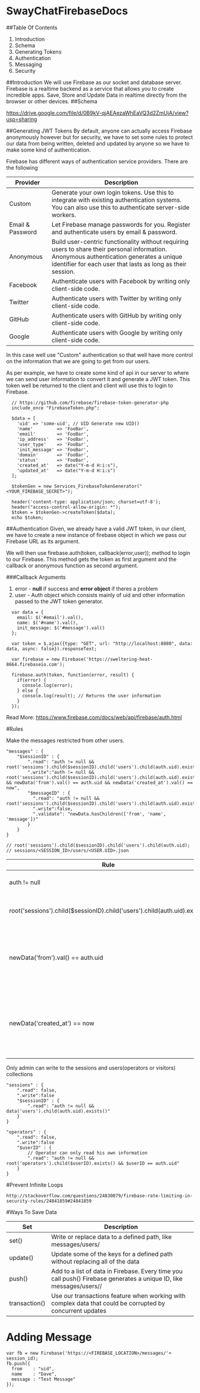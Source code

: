 SwayChatFirebaseDocs
====================
##Table Of Contents
1. Introduction
2. Schema
3. Generating Tokens
4. Authentication
5. Messaging
6. Security

##Introduction
We will use Firebase as our socket and database server. Firebase is a realtime backend as a service that allows you to create incredible apps. Save, Store and Update Data in realtime directly from the browser or other devices.
##Schema

https://drive.google.com/file/d/0B9kV-qjAEAezaWhEaVQ3d2ZmUjA/view?usp=sharing

##Generating JWT Tokens
By default, anyone can actually access Firebase anonymously however but for security, we have to set some rules to protect our data from being written, deleted and updated by anyone so we have to make some kind of authentication.

Firebase has different ways of authentication service providers. There are the following

| Provider      | Description        | 
| ------------- | ------------- |
| Custom      | Generate your own login tokens. Use this to integrate with existing authentication systems. You can also use this to authenticate server-side workers. |
| Email & Password      | Let Firebase manage passwords for you. Register and authenticate users by email & password.      | 
| Anonymous | Build user-centric functionality without requiring users to share their personal information. Anonymous authentication generates a unique identifier for each user that lasts as long as their session. |
| Facebook | Authenticate users with Facebook by writing only client-side code. |
| Twitter | Authenticate users with Twitter by writing only client-side code. |
| GitHub | Authenticate users with GitHub by writing only client-side code. |
| Google | Authenticate users with Google by writing only client-side code. |

In this case well use "Custom" authentication so that well have more control on the information that we are going to get from our users. 

As per example, we have to create some kind of api in our server to where we can send user information to convert it and generate a JWT token. This token well be returned to the client and client will use this to login to Firebase.

~~~
  // https://github.com/firebase/firebase-token-generator-php
  include_once "FirebaseToken.php";
  
  $data = [
    'uid' => 'some-uid', // UID Generate new UID()
    'name'         => 'FooBar',
    'email'        => 'FooBar',
    'ip_address'   => 'FooBar',
    'user_type'    => 'FooBar',
    'init_message' => 'FooBar',
    'domain'       => 'FooBar',
    'status'       => 'FooBar',
    'created_at'   => date("Y-m-d H:i:s"),
    'updated_at'   => date("Y-m-d H:i:s")
  ];

  $tokenGen = new Services_FirebaseTokenGenerator("<YOUR_FIREBASE_SECRET>");
  
  header('content-type: application/json; charset=utf-8');
  header("access-control-allow-origin: *");
  $token = $tokenGen->createToken($data);
  echo $token;
~~~
##Authentication
Given, we already have a valid JWT token, in our client, we have to create a new instance of firebase object in which we pass our Firebase URL as its argument.

We will then use firebase.auth(token, callback(error,user)); method to login to our Firebase. This method gets the token as first argument and the callback or anonymous function as second argument. 

###Callback Arguments
1. error - **null** if success and **error object** if theres a problem
2. user - Auth object which consists mainly of uid and other information passed to the JWT token generator.
~~~
  var data = {
    email: $('#email').val(),
    name: $('#name').val(),
    init_message: $('#message').val()
  };

  var token = $.ajax({type: "GET", url: "http://localhost:8080", data: data, async: false}).responseText;
  
  var firebase = new Firebase('https://sweltering-heat-8664.firebaseio.com');
  
  firebase.auth(token, function(error, result) {
    if(error) {
      console.log(error);
    } else {
      console.log(result); // Returns the user information 
    }
  });
~~~
Read More: https://www.firebase.com/docs/web/api/firebase/auth.html

#Rules

Make the messages restricted from other users.

~~~
"messages" : {
    "$sessionID" : {
        ".read": "auth != null && root('sessions').child($sessionID).child('users').child(auth.uid).exists()",
        ".write":"auth != null && root('sessions').child($sessionID).child('users').child(auth.uid).exists() && newData('from').val() == auth.uid && newData('created_at').val() == now",
        "$messageID" : {
          ".read": "auth != null && root('sessions').child($sessionID).child('users').child(auth.uid).exists()",
          ".write":false, 
          ".validate": "newData.hasChildren(['from', 'name', 'message'])"
        }
    }
}

// root('sessions').child($sessionID).child('users').child(auth.uid);
// sessions/<SESSION_ID>/users/<USER.UID>.json
~~~

| Rule          | Description   | 
| ------------- |---------------| 
| auth != null      |  User must be logged in |
| root('sessions').child($sessionID).child('users').child(auth.uid).exists()| Check if the user belongs to the session |
| newData('from').val() == auth.uid | Message from field must be equal to the uid of currently logged in user. |
| newData('created_at') == now | Checks if created at field which is a timestamp is equal to firebase current timestamp |


Only admin can write to the sessions and users(operators or visitors) collections
~~~
"sessions" : {
    ".read": false,
    ".write":false
    "$sessionID" : {
        ".read": "auth != null && data('users').child(auth.uid).exists()"
    }
}

"operators" : {
    ".read": false,
    ".write":false
    "$userID" : {
        // Operator can only read his own information
        ".read": "auth != null && root('operators').child($userID).exists() && $userID == auth.uid"
    }
}
~~~

#Prevent Infinite Loops

~~~
http://stackoverflow.com/questions/24830079/firebase-rate-limiting-in-security-rules/24841859#24841859
~~~

#Ways To Save Data

| Set           | Description                                                             | 
| ------------- |------------------------------------------------------------------------------| 
| set()         | Write or replace data to a defined path, like messages/users/<username> | 
| update()      | Update some of the keys for a defined path without replacing all of the data | 
| push()        | Add to a list of data in Firebase. Every time you call push() Firebase generates a unique ID, like messages/users/<unique-user-id>/<username> | 
| transaction() | Use our transactions feature when working with complex data that could be corrupted by concurrent updates | 


# Adding Message

~~~
var fb = new Firebase('https://<FIREBASE_LOCATION>/messages/'+ session_id);
fb.push({
  from    : "uid",
  name    : "Dave",
  message : "Test Message"
});
~~~







